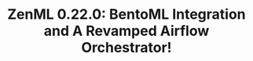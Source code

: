 ---
title: "ZenML 0.22.0: BentoML Integration and A Revamped Airflow Orchestrator!"
redirect_to: 
---